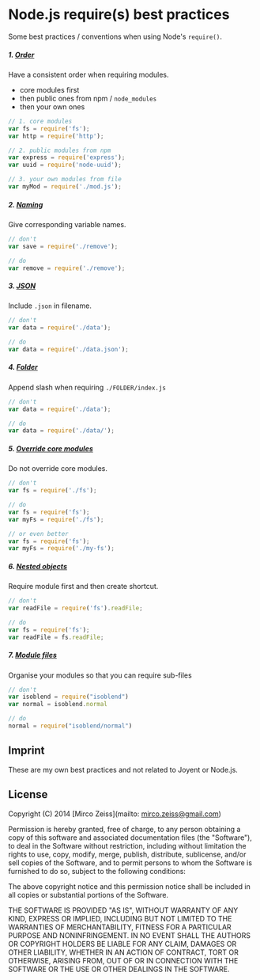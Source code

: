 # Node.js require(s) best practices

Some best practices / conventions when using Node's `require()`.

##### 1. [Order](https://github.com/zeMirco/node-require-s--best-practices/blob/master/require-order/index.js)

Have a consistent order when requiring modules.

- core modules first
- then public ones from npm / `node_modules`
- then your own ones

```js
// 1. core modules
var fs = require('fs');
var http = require('http');

// 2. public modules from npm
var express = require('express');
var uuid = require('node-uuid');

// 3. your own modules from file
var myMod = require('./mod.js');
```

##### 2. [Naming](https://github.com/zeMirco/node-require-s--best-practices/blob/master/require-names/index.js)

Give corresponding variable names.

```js
// don't
var save = require('./remove');

// do
var remove = require('./remove');
```

##### 3. [JSON](https://github.com/zeMirco/node-require-s--best-practices/blob/master/require-json/index.js)

Include `.json` in filename.

```js
// don't
var data = require('./data');

// do
var data = require('./data.json');
```

##### 4. [Folder](https://github.com/zeMirco/node-require-s--best-practices/blob/master/require-folder/index.js)

Append slash when requiring `./FOLDER/index.js`

```js
// don't
var data = require('./data');

// do
var data = require('./data/');
```

##### 5. [Override core modules](https://github.com/zeMirco/node-require-s--best-practices/blob/master/override-core-modules/index.js)

Do not override core modules.

```js
// don't
var fs = require('./fs');

// do
var fs = require('fs');
var myFs = require('./fs');

// or even better
var fs = require('fs');
var myFs = require('./my-fs');
```

##### 6. [Nested objects](https://github.com/zeMirco/node-require-s--best-practices/blob/master/require-nested-method/index.js)

Require module first and then create shortcut.

```js
// don't
var readFile = require('fs').readFile;

// do
var fs = require('fs');
var readFile = fs.readFile;
```


##### 7. [Module files](https://github.com/zeMirco/node-require-s--best-practices/blob/master/require-module-files/index.js)

Organise your modules so that you can require sub-files

```js
// don't
var isoblend = require("isoblend")
var normal = isoblend.normal

// do
normal = require("isoblend/normal")
```

## Imprint

These are my own best practices and not related to Joyent or Node.js.

## License

Copyright (C) 2014 [Mirco Zeiss](mailto: mirco.zeiss@gmail.com)

Permission is hereby granted, free of charge, to any person obtaining a copy of this software and associated documentation files (the "Software"), to deal in the Software without restriction, including without limitation the rights to use, copy, modify, merge, publish, distribute, sublicense, and/or sell copies of the Software, and to permit persons to whom the Software is furnished to do so, subject to the following conditions:

The above copyright notice and this permission notice shall be included in all copies or substantial portions of the Software.

THE SOFTWARE IS PROVIDED "AS IS", WITHOUT WARRANTY OF ANY KIND, EXPRESS OR IMPLIED, INCLUDING BUT NOT LIMITED TO THE WARRANTIES OF MERCHANTABILITY, FITNESS FOR A PARTICULAR PURPOSE AND NONINFRINGEMENT. IN NO EVENT SHALL THE AUTHORS OR COPYRIGHT HOLDERS BE LIABLE FOR ANY CLAIM, DAMAGES OR OTHER LIABILITY, WHETHER IN AN ACTION OF CONTRACT, TORT OR OTHERWISE, ARISING FROM, OUT OF OR IN CONNECTION WITH THE SOFTWARE OR THE USE OR OTHER DEALINGS IN THE SOFTWARE.
